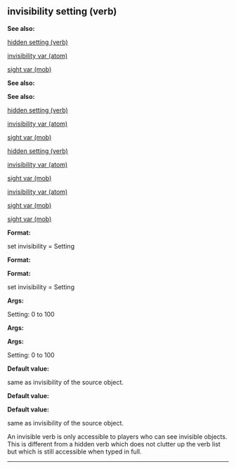 

 invisibility setting (verb)
-----------------------------




**See also:** 


[hidden setting (verb)](#/verb/set/hidden) 

[invisibility var (atom)](#/atom/var/invisibility) 

[sight var (mob)](#/mob/var/sight) 





**See also:** 

**See also:**

[hidden setting (verb)](#/verb/set/hidden) 

[invisibility var (atom)](#/atom/var/invisibility) 

[sight var (mob)](#/mob/var/sight) 



[hidden setting (verb)](#/verb/set/hidden)

[invisibility var (atom)](#/atom/var/invisibility) 

[sight var (mob)](#/mob/var/sight) 


[invisibility var (atom)](#/atom/var/invisibility)

[sight var (mob)](#/mob/var/sight) 

[sight var (mob)](#/mob/var/sight)


**Format:** 


 set invisibility = Setting
 


**Format:** 

**Format:**

 set invisibility = Setting



**Args:** 


 Setting: 0 to 100
 


**Args:** 

**Args:**

 Setting: 0 to 100



**Default value:** 


 same as invisibility of the source object.
 


**Default value:** 

**Default value:**

 same as invisibility of the source object.


 An invisible verb is only accessible to players who can see invisible
objects. This is different from a hidden verb which does not clutter up the
verb list but which is still accessible when typed in full.





---


